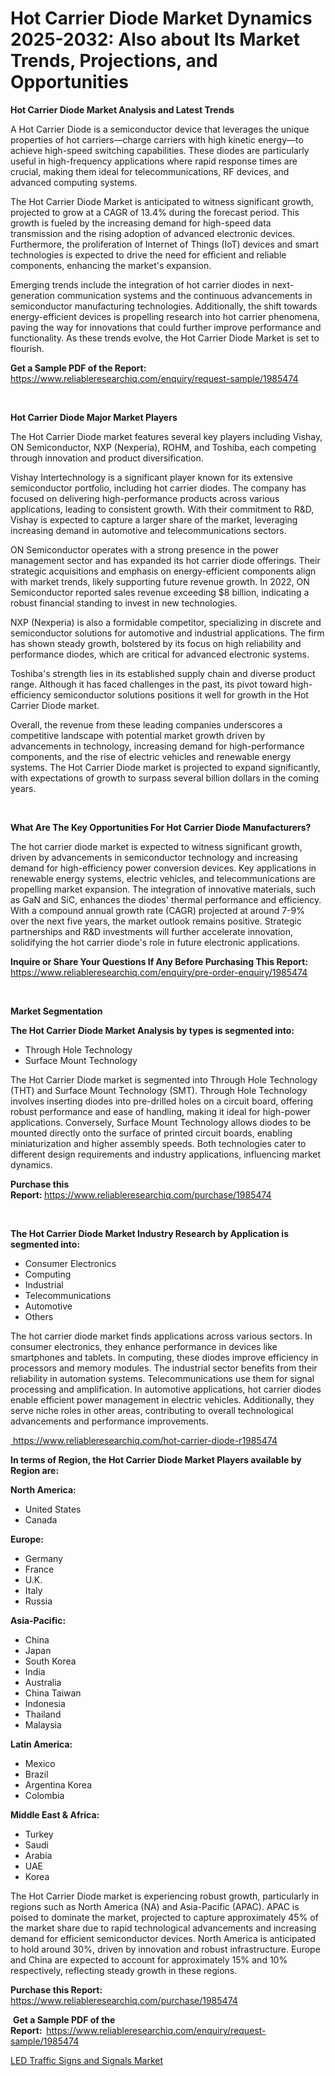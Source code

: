 <p><h1>Hot Carrier Diode Market Dynamics 2025-2032: Also about Its Market Trends, Projections, and Opportunities</h1></p><p><strong>Hot Carrier Diode Market Analysis and Latest Trends</strong></p>
<p><p>A Hot Carrier Diode is a semiconductor device that leverages the unique properties of hot carriers—charge carriers with high kinetic energy—to achieve high-speed switching capabilities. These diodes are particularly useful in high-frequency applications where rapid response times are crucial, making them ideal for telecommunications, RF devices, and advanced computing systems.</p><p>The Hot Carrier Diode Market is anticipated to witness significant growth, projected to grow at a CAGR of 13.4% during the forecast period. This growth is fueled by the increasing demand for high-speed data transmission and the rising adoption of advanced electronic devices. Furthermore, the proliferation of Internet of Things (IoT) devices and smart technologies is expected to drive the need for efficient and reliable components, enhancing the market's expansion.</p><p>Emerging trends include the integration of hot carrier diodes in next-generation communication systems and the continuous advancements in semiconductor manufacturing technologies. Additionally, the shift towards energy-efficient devices is propelling research into hot carrier phenomena, paving the way for innovations that could further improve performance and functionality. As these trends evolve, the Hot Carrier Diode Market is set to flourish.</p></p>
<p><strong>Get a Sample PDF of the Report:&nbsp;</strong> <a href="https://www.reliableresearchiq.com/enquiry/request-sample/1985474?utm_campaign=3139&utm_medium=2&utm_source=Github&utm_content=ia&utm_term=06042025&utm_id=hot-carrier-diode">https://www.reliableresearchiq.com/enquiry/request-sample/1985474</a></p>
<p>&nbsp;</p>
<p><strong>Hot Carrier Diode Major Market Players</strong></p>
<p><p>The Hot Carrier Diode market features several key players including Vishay, ON Semiconductor, NXP (Nexperia), ROHM, and Toshiba, each competing through innovation and product diversification. </p><p>Vishay Intertechnology is a significant player known for its extensive semiconductor portfolio, including hot carrier diodes. The company has focused on delivering high-performance products across various applications, leading to consistent growth. With their commitment to R&D, Vishay is expected to capture a larger share of the market, leveraging increasing demand in automotive and telecommunications sectors.</p><p>ON Semiconductor operates with a strong presence in the power management sector and has expanded its hot carrier diode offerings. Their strategic acquisitions and emphasis on energy-efficient components align with market trends, likely supporting future revenue growth. In 2022, ON Semiconductor reported sales revenue exceeding $8 billion, indicating a robust financial standing to invest in new technologies.</p><p>NXP (Nexperia) is also a formidable competitor, specializing in discrete and semiconductor solutions for automotive and industrial applications. The firm has shown steady growth, bolstered by its focus on high reliability and performance diodes, which are critical for advanced electronic systems.</p><p>Toshiba's strength lies in its established supply chain and diverse product range. Although it has faced challenges in the past, its pivot toward high-efficiency semiconductor solutions positions it well for growth in the Hot Carrier Diode market.</p><p>Overall, the revenue from these leading companies underscores a competitive landscape with potential market growth driven by advancements in technology, increasing demand for high-performance components, and the rise of electric vehicles and renewable energy systems. The Hot Carrier Diode market is projected to expand significantly, with expectations of growth to surpass several billion dollars in the coming years.</p></p>
<p>&nbsp;</p>
<p><strong>What Are The Key Opportunities For Hot Carrier Diode Manufacturers?</strong></p>
<p><p>The hot carrier diode market is expected to witness significant growth, driven by advancements in semiconductor technology and increasing demand for high-efficiency power conversion devices. Key applications in renewable energy systems, electric vehicles, and telecommunications are propelling market expansion. The integration of innovative materials, such as GaN and SiC, enhances the diodes' thermal performance and efficiency. With a compound annual growth rate (CAGR) projected at around 7-9% over the next five years, the market outlook remains positive. Strategic partnerships and R&D investments will further accelerate innovation, solidifying the hot carrier diode's role in future electronic applications.</p></p>
<p><strong>Inquire or Share Your Questions If Any Before Purchasing This Report:</strong> <a href="https://www.reliableresearchiq.com/enquiry/pre-order-enquiry/1985474?utm_campaign=3139&utm_medium=2&utm_source=Github&utm_content=ia&utm_term=06042025&utm_id=hot-carrier-diode">https://www.reliableresearchiq.com/enquiry/pre-order-enquiry/1985474</a></p>
<p>&nbsp;</p>
<p><strong>Market Segmentation</strong></p>
<p><strong>The Hot Carrier Diode Market Analysis by types is segmented into:</strong></p>
<p><ul><li>Through Hole Technology</li><li>Surface Mount Technology</li></ul></p>
<p><p>The Hot Carrier Diode market is segmented into Through Hole Technology (THT) and Surface Mount Technology (SMT). Through Hole Technology involves inserting diodes into pre-drilled holes on a circuit board, offering robust performance and ease of handling, making it ideal for high-power applications. Conversely, Surface Mount Technology allows diodes to be mounted directly onto the surface of printed circuit boards, enabling miniaturization and higher assembly speeds. Both technologies cater to different design requirements and industry applications, influencing market dynamics.</p></p>
<p><strong>Purchase this Report:&nbsp;</strong><a href="https://www.reliableresearchiq.com/purchase/1985474?utm_campaign=3139&utm_medium=2&utm_source=Github&utm_content=ia&utm_term=06042025&utm_id=hot-carrier-diode">https://www.reliableresearchiq.com/purchase/1985474</a></p>
<p>&nbsp;</p>
<p><strong>The Hot Carrier Diode Market Industry Research by Application is segmented into:</strong></p>
<p><ul><li>Consumer Electronics</li><li>Computing</li><li>Industrial</li><li>Telecommunications</li><li>Automotive</li><li>Others</li></ul></p>
<p><p>The hot carrier diode market finds applications across various sectors. In consumer electronics, they enhance performance in devices like smartphones and tablets. In computing, these diodes improve efficiency in processors and memory modules. The industrial sector benefits from their reliability in automation systems. Telecommunications use them for signal processing and amplification. In automotive applications, hot carrier diodes enable efficient power management in electric vehicles. Additionally, they serve niche roles in other areas, contributing to overall technological advancements and performance improvements.</p></p>
<p><a href="https://www.reliableresearchiq.com/hot-carrier-diode-r1985474?utm_campaign=3139&utm_medium=2&utm_source=Github&utm_content=ia&utm_term=06042025&utm_id=hot-carrier-diode">&nbsp;https://www.reliableresearchiq.com/hot-carrier-diode-r1985474</a></p>
<p><strong>In terms of Region, the Hot Carrier Diode Market Players available by Region are:</strong></p>
<p>
    <p> <strong> North America: </strong>
        <ul>
            <li>United States</li>
            <li>Canada</li>
        </ul>
        </p> 
    <p> <strong> Europe: </strong>
        <ul>
            <li>Germany</li>
            <li>France</li>
            <li>U.K.</li>
            <li>Italy</li>
            <li>Russia</li>
        </ul>
        </p> 
    <p> <strong> Asia-Pacific: </strong>
        <ul>
            <li>China</li>
            <li>Japan</li>
            <li>South Korea</li>
            <li>India</li>
            <li>Australia</li>
            <li>China Taiwan</li>
            <li>Indonesia</li>
            <li>Thailand</li>
            <li>Malaysia</li>
        </ul>
        </p> 
    <p> <strong> Latin America: </strong>
        <ul>
            <li>Mexico</li>
            <li>Brazil</li>
            <li>Argentina Korea</li>
            <li>Colombia</li>
        </ul>
        </p> 
    <p> <strong> Middle East & Africa: </strong>
        <ul>
            <li>Turkey</li>
            <li>Saudi</li>
            <li>Arabia</li>
            <li>UAE</li>
            <li>Korea</li>
        </ul>
    </p>
    </p>
<p><p>The Hot Carrier Diode market is experiencing robust growth, particularly in regions such as North America (NA) and Asia-Pacific (APAC). APAC is poised to dominate the market, projected to capture approximately 45% of the market share due to rapid technological advancements and increasing demand for efficient semiconductor devices. North America is anticipated to hold around 30%, driven by innovation and robust infrastructure. Europe and China are expected to account for approximately 15% and 10% respectively, reflecting steady growth in these regions.</p></p>
<p><strong>Purchase this Report: </strong><a href="https://www.reliableresearchiq.com/purchase/1985474?utm_campaign=3139&utm_medium=2&utm_source=Github&utm_content=ia&utm_term=06042025&utm_id=hot-carrier-diode">https://www.reliableresearchiq.com/purchase/1985474</a></p>
<p>&nbsp;<strong>Get a Sample PDF of the Report:&nbsp;&nbsp;</strong><a href="https://www.reliableresearchiq.com/enquiry/request-sample/1985474?utm_campaign=3139&utm_medium=2&utm_source=Github&utm_content=ia&utm_term=06042025&utm_id=hot-carrier-diode">https://www.reliableresearchiq.com/enquiry/request-sample/1985474</a></p>
<p><strong></strong></p>
<p><p><a href="https://github.com/ziwersekos/Market-Research-Report-List-1/blob/main/led-traffic-signs-and-signals-market.md?utm_campaign=3139&utm_medium=2&utm_source=Github&utm_content=ia&utm_term=06042025&utm_id=hot-carrier-diode">LED Traffic Signs and Signals Market</a></p></p>